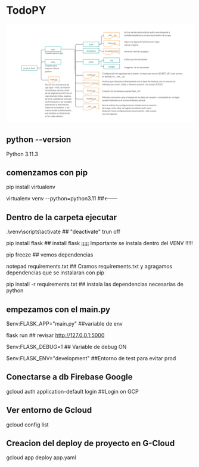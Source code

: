 # TodoPY
![Estructura de la App</span><span>](https://github.com/rodragon737/TodoPY/blob/main/estructura_carpetas.PNG)
## python --version
Python 3.11.3							
## comenzamos con pip
pip install virtualenv

virtualenv venv --python=python3.11    		##<---

## Dentro de la carpeta ejecutar

.\venv\scripts\activate						## "deactivate" trun off

pip install flask							## install flask ¡¡¡¡¡ Importante se instala dentro del VENV !!!!!

pip freeze									## vemos dependencias

notepad requirements.txt					## Cramos requirements.txt y agragamos dependencias que se instalaran con pip

pip install -r requirements.txt				## instala las dependencias necesarias de python

## empezamos con el main.py  

$env:FLASK_APP="main.py"					##variable de env

flask run									## revisar http://127.0.0.1:5000

$env:FLASK_DEBUG=1							## Variable de debug ON

$env:FLASK_ENV="development"				##Entorno de test para evitar prod

## Conectarse a db Firebase Google

gcloud auth application-default login		##Login on GCP

## Ver entorno de Gcloud

gcloud config list

## Creacion del deploy de proyecto en G-Cloud

gcloud app deploy app.yaml
